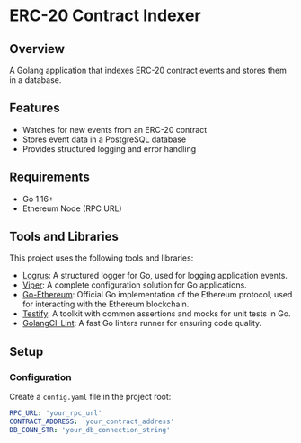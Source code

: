 # ERC-20 Contract Indexer

## Overview

A Golang application that indexes ERC-20 contract events and stores them in a
database.

## Features

- Watches for new events from an ERC-20 contract
- Stores event data in a PostgreSQL database
- Provides structured logging and error handling

## Requirements

- Go 1.16+
- Ethereum Node (RPC URL)

## Tools and Libraries

This project uses the following tools and libraries:

- [Logrus](https://github.com/sirupsen/logrus): A structured logger for Go, used
  for logging application events.
- [Viper](https://github.com/spf13/viper): A complete configuration solution for
  Go applications.
- [Go-Ethereum](https://github.com/ethereum/go-ethereum): Official Go
  implementation of the Ethereum protocol, used for interacting with the
  Ethereum blockchain.
- [Testify](https://github.com/stretchr/testify): A toolkit with common
  assertions and mocks for unit tests in Go.
- [GolangCI-Lint](https://github.com/golangci/golangci-lint): A fast Go linters
  runner for ensuring code quality.

## Setup

### Configuration

Create a `config.yaml` file in the project root:

```yaml
RPC_URL: 'your_rpc_url'
CONTRACT_ADDRESS: 'your_contract_address'
DB_CONN_STR: 'your_db_connection_string'
```
